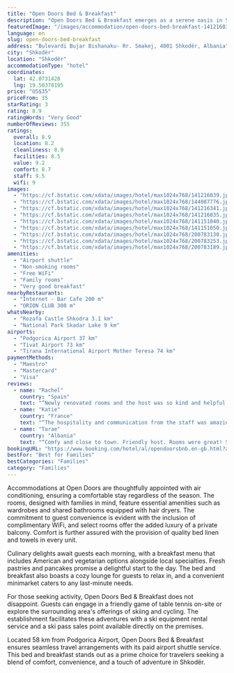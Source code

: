 ```yaml
---
title: "Open Doors Bed & Breakfast"
description: "Open Doors Bed & Breakfast emerges as a serene oasis in Shkodër, located a mere 49 km from the bustling Port of Bar."
featuredImage: "/images/accommodation/open-doors-bed-breakfast-141216039.jpg"
language: en
slug: open-doors-bed-breakfast
address: "Bulevardi Bujar Bishanaku- Rr. Smakej, 4001 Shkodër, Albania"
city: "Shkodër"
location: "Shkodër"
accommodationType: "hotel"
coordinates:
  lat: 42.0731428
  lng: 19.50378195
price: "US$35"
priceFrom: 35
starRating: 3
rating: 8.9
ratingWords: "Very Good"
numberOfReviews: 355
ratings:
  overall: 8.9
  location: 8.2
  cleanliness: 8.9
  facilities: 8.5
  value: 9.2
  comfort: 8.7
  staff: 9.5
  wifi: 9
images:
  - "https://cf.bstatic.com/xdata/images/hotel/max1024x768/141216039.jpg?k=5a06b808d87933e869afa07eb6eedfdc198ab3e59db5116ba9df04292f7918da&o=&hp=1"
  - "https://cf.bstatic.com/xdata/images/hotel/max1024x768/144087776.jpg?k=d155ea9d5da40b670c261b4cd905ce35f697b34d8a88c03174d1e35d095b4c29&o=&hp=1"
  - "https://cf.bstatic.com/xdata/images/hotel/max1024x768/141216341.jpg?k=327d97212419101c0990cce7c9859c51d9a7a95b98cd81565a4e2cb9aac4f349&o=&hp=1"
  - "https://cf.bstatic.com/xdata/images/hotel/max1024x768/141216035.jpg?k=46176c1b5d2125dc0c65c18fdaf6190ff1fd4d2ad5a40ff45d894ac703f80f61&o=&hp=1"
  - "https://cf.bstatic.com/xdata/images/hotel/max1024x768/141151040.jpg?k=37db9502199d2fd961ce092907f0e9c4969c7a0147df3ab4b3dbba5c864fd5a8&o=&hp=1"
  - "https://cf.bstatic.com/xdata/images/hotel/max1024x768/141151050.jpg?k=3281a1b0138740b9859012831bb5c92b669f13ab560391049453dd0b0f04b4f4&o=&hp=1"
  - "https://cf.bstatic.com/xdata/images/hotel/max1024x768/200783130.jpg?k=c3472015458a3e8076cb077a9a195818d915a3467dec4fd0e4c441f44687bc24&o=&hp=1"
  - "https://cf.bstatic.com/xdata/images/hotel/max1024x768/200783253.jpg?k=36611e6a79f3fec9d88774a51fbeebedf83d9e97a5258f16f4a3e01c3ae7e02f&o=&hp=1"
  - "https://cf.bstatic.com/xdata/images/hotel/max1024x768/200783189.jpg?k=e0d34387f415b2093440cee360bc1d57ab6744872c81d0489f70f00128825e9b&o=&hp=1"
amenities:
  - "Airport shuttle"
  - "Non-smoking rooms"
  - "Free WiFi"
  - "Family rooms"
  - "Very good breakfast"
nearbyRestaurants:
  - "Internet - Bar Cafe 200 m"
  - "ORION CLUB 300 m"
whatsNearby:
  - "Rozafa Castle Shkodra 3.1 km"
  - "National Park Skadar Lake 9 km"
airports:
  - "Podgorica Airport 37 km"
  - "Tivat Airport 73 km"
  - "Tirana International Airport Mother Teresa 74 km"
paymentMethods:
  - "Maestro"
  - "Mastercard"
  - "Visa"
reviews:
  - name: "Rachel"
    country: "Spain"
    text: "“Newly renovated rooms and the host was so kind and helpful. A little walk there but worth it for the low price.”"
  - name: "Katie"
    country: "France"
    text: "“The hospitality and communication from the staff was amazing, the lady there is doing such a Great job! Everything was clean and the pancake for breakfast was lovely. Overall for the price is a great deal, with easy walking distance to the center...”"
  - name: "Tarae"
    country: "Albania"
    text: "“Comfy and close to town. Friendly host. Rooms were great! Super clean place. Breakfast was nice. Has a nice yard in the back and secure spot to leave my bike 🚲.”"
bookingURL: "https://www.booking.com/hotel/al/opendoorsbnb.en-gb.html?aid=8035640"
bestFor: "Best for Families"
bestCategories: "Families"
category: "Families"
---
```


Accommodations at Open Doors are thoughtfully appointed with air conditioning, ensuring a comfortable stay regardless of the season. The rooms, designed with families in mind, feature essential amenities such as wardrobes and shared bathrooms equipped with hair dryers. The commitment to guest convenience is evident with the inclusion of complimentary WiFi, and select rooms offer the added luxury of a private balcony. Comfort is further assured with the provision of quality bed linen and towels in every unit.

Culinary delights await guests each morning, with a breakfast menu that includes American and vegetarian options alongside local specialties. Fresh pastries and pancakes promise a delightful start to the day. The bed and breakfast also boasts a cozy lounge for guests to relax in, and a convenient minimarket caters to any last-minute needs.

For those seeking activity, Open Doors Bed & Breakfast does not disappoint. Guests can engage in a friendly game of table tennis on-site or explore the surrounding area's offerings of skiing and cycling. The establishment facilitates these adventures with a ski equipment rental service and a ski pass sales point available directly on the premises.

Located 58 km from Podgorica Airport, Open Doors Bed & Breakfast ensures seamless travel arrangements with its paid airport shuttle service. This bed and breakfast stands out as a prime choice for travelers seeking a blend of comfort, convenience, and a touch of adventure in Shkodër.